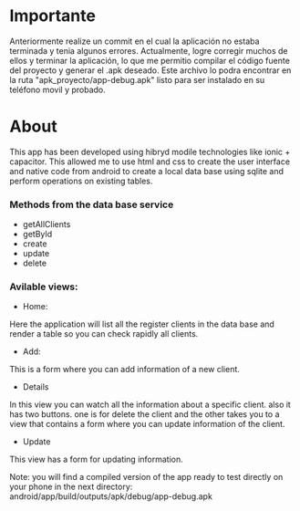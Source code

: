 # Importante

Anteriormente realize un commit en el cual la aplicación no estaba terminada y tenia algunos errores. Actualmente, logre corregir muchos de ellos y terminar la aplicación, lo que me permitio compilar el código fuente del proyecto y generar el .apk deseado. Este archivo lo podra encontrar en la ruta "apk_proyecto/app-debug.apk" listo para ser instalado en su teléfono movil y probado.


# About 

This app has been developed using hibryd modile technologies like ionic + capacitor. This allowed me to use html and css to create the user interface and native code from android to create a local data base using sqlite and perform operations on existing tables. 

### Methods from the data base service

* getAllClients
* getById
* create
* update
* delete

### Avilable views: 

* Home: 

Here the application will list all the register clients in the data base and render a table so you can check rapidly all clients.

* Add: 

This is a form where you can add information of a new client.

* Details

In this view you can watch all the information about a specific client. also it has two buttons. one is for delete the client and the other takes you to a view that contains a form where you can update information of the client.

* Update

This view has a form for updating information.

Note: you will find a compiled version of the app ready to test directly on your phone in the next directory: android/app/build/outputs/apk/debug/app-debug.apk
